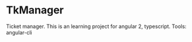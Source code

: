 # TkManager

Ticket manager.
This is an learning project for angular 2, typescript.
Tools: angular-cli
